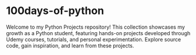 # 100days-of-python
Welcome to my Python Projects repository! This collection showcases my growth as a Python student, featuring hands-on projects developed through Udemy courses, tutorials, and personal experimentation. Explore source code, gain inspiration, and learn from these projects. 
